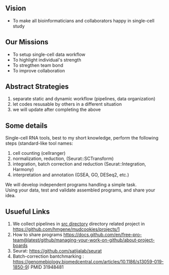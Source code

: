## Vision
- To make all bioinformaticians and collaborators happy in single-cell study 

## Our Missions 
- To setup single-cell data workflow 
- To highlight individual's strength
- To stregthen team bond 
- To improve collaboration

## Abstract Strategies
1. separate static and dynamic workflow (pipelines, data organization)
1. let codes resusable by others in a different situation
1. we will update after completing the above

## Some details
Single-cell RNA tools, best to my short knowledge, perform the following steps (standard-like tool names:  
1. cell counting (cellranger) 
1. normalization, reduction, (Seurat::SCTransform)  
1. integration, batch correction and reduction (Seurat::Integration, Harmony)   
1. interpretation and annotation (GSEA, GO, DESeq2, etc.)

We will develop independent programs handling a simple task.</br>
Using your data, test and validate assembled programs, and share your idea.

## Usueful Links
1. We collect pipelines in [src directory](./src) directory related project in https://github.com/hmgene/mudcookies/projects/1
1. How to share programs https://docs.github.com/en/free-pro-team@latest/github/managing-your-work-on-github/about-project-boards
1. Seurat: https://github.com/satijalab/seurat
1. Batch-correction bantchmarking : https://genomebiology.biomedcentral.com/articles/10.1186/s13059-019-1850-9) PMID 31948481
